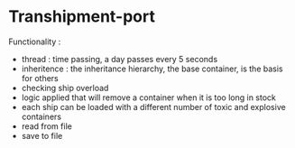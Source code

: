 # Transhipment-port

Functionality :
- thread :      time passing, a day passes every 5 seconds
- inheritence : the inheritance hierarchy, the base container, is the basis for others
- checking ship overload
- logic applied that will remove a container when it is too long in stock
- each ship can be loaded with a different number of toxic and explosive containers
- read from file
- save to file
